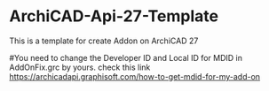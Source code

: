 # ArchiCAD-Api-27-Template
This is a template for create Addon on ArchiCAD 27 

#You need to change the Developer ID and Local ID for MDID in AddOnFix.grc by yours.
check this link 
https://archicadapi.graphisoft.com/how-to-get-mdid-for-my-add-on
